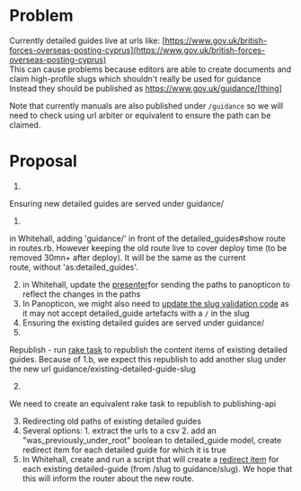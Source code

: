 # Problem

Currently detailed guides live at urls like: [https://www.gov.uk/british-forces-overseas-posting-cyprus](https://www.gov.uk/british-forces-overseas-posting-cyprus)  
This can cause problems because editors are able to create documents and claim high-profile slugs which shouldn't really be used for guidance  
Instead they should be published as https://www.gov.uk/guidance/[thing]

Note that currently manuals are also published under `/guidance` so we will need to check using url arbiter or equivalent to ensure the path can be claimed.

# Proposal

1. 

Ensuring new detailed guides are served under guidance/

  1. 

in Whitehall, adding 'guidance/' in front of the detailed\_guides#show route in routes.rb. However keeping the old route live to cover deploy time (to be removed 30mn+ after deploy). It will be the same as the current route,&nbsp;without 'as:detailed\_guides'.

  2. in Whitehall, update&nbsp;the [presenter](https://github.com/alphagov/whitehall/blob/master/app/models/registerable_edition.rb#L26-L32)for sending the paths to panopticon to reflect the changes in the paths
  3. In Panopticon, we&nbsp;might also need to [update the slug validation code](https://github.com/alphagov/govuk_content_models/blob/master/app/validators/slug_validator.rb) as it may not accept detailed\_guide artefacts with a `/` in the slug
2. Ensuring the existing detailed guides are served under guidance/
  1. 

Republish - run [rake task](https://github.com/alphagov/whitehall/blob/master/lib/tasks/panopticon.rake#L24)&nbsp;to republish the content items of existing detailed guides. Because of 1.b, we expect this republish to add another slug under the new url guidance/existing-detailed-guide-slug

  2. 

We need to create an equivalent rake task to republish to publishing-api&nbsp;

3. Redirecting old paths of existing detailed guides
  1. Several options:
    1. extract the urls to a csv
    2. add an "was\_previously\_under\_root" boolean to detailed\_guide model, create redirect item for each detailed guide for which it is true
  2. In Whitehall, create and run a script that will create a [redirect item](https://github.com/alphagov/content-store/blob/master/doc/redirect_item.md) for each existing detailed-guide (from /slug to guidance/slug). We hope that this will inform the router about the new route.

&nbsp;

